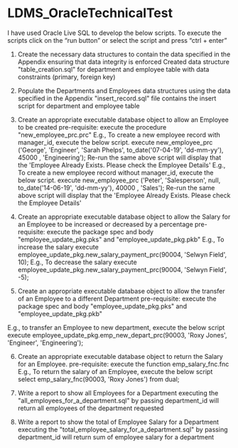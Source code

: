 # LDMS_OracleTechnicalTest
I have used Oracle Live SQL to develop the below scripts.  To execute the scripts click on the “run button” or select the script and press “ctrl + enter”
1. Create the necessary data structures to contain the data specified in the Appendix ensuring that data integrity is enforced
Created data structure "table_creation.sql" for department and employee table with data constraints (primary, foreign key)

2. Populate the Departments and Employees data structures using the data specified in the Appendix
"insert_record.sql" file contains the insert script for department and employee table

3. Create an appropriate executable database object to allow an Employee to be created
pre-requisite: execute the procedure "new_employee_prc.prc" 
E.g.,
To create a new employee record with manager_id, execute the below script.
execute new_employee_prc ('George', 'Engineer', 'Sarah Phelps', to_date('07-04-19', 'dd-mm-yy'), 45000 , 'Engineering');
Re-run the same above script will display that the 'Employee Already Exists. Please check the Employee Details'
E.g.,
To create a new employee record without manager_id, execute the below script.
execute new_employee_prc ('Peter', 'Salesperson', null, to_date('14-06-19', 'dd-mm-yy'), 40000 , 'Sales');
Re-run the same above script will display that the 'Employee Already Exists. Please check the Employee Details'

4. Create an appropriate executable database object to allow the Salary for an Employee to be increased or decreased by a percentage
pre-requisite: execute the package spec and body "employee_update_pkg.pks" and "employee_update_pkg.pkb"
E.g.,
To increase the salary 
execute employee_update_pkg.new_salary_payment_prc(90004, 'Selwyn Field', 10);
E.g.,
To decrease the salary 
execute employee_update_pkg.new_salary_payment_prc(90004, 'Selwyn Field', -5);

5. Create an appropriate executable database object to allow the transfer of an Employee to a different Department
pre-requisite: execute the package spec and body "employee_update_pkg.pks" and "employee_update_pkg.pkb"

E.g.,
to transfer an Employee to new department, execute the below script
execute employee_update_pkg.emp_new_depart_prc(90003, 'Roxy Jones', 'Engineer', 'Engineering');

6. Create an appropriate executable database object to return the Salary for an Employee.
pre-requisite: execute the function emp_salary_fnc.fnc
E.g.,
To return the salary of an Employee, execute the below script
select emp_salary_fnc(90003, 'Roxy Jones') from dual;

7. Write a report to show all Employees for a Department
executing the "all_employees_for_a_department.sql" by passing department_id will return all employees of the department requested

8. Write a report to show the total of Employee Salary for a Department
executing the "total_employee_salary_for_a_department.sql" by passing department_id will return sum of employee salary for a department